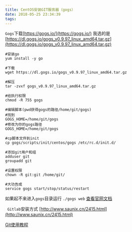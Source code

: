 ```yaml
---
title: CentOS安装GIT服务器（gogs）
date: 2018-05-25 23:34:39
tags:
---
```


`Gogs`下载[https://gogs.io/](https://gogs.io/)  我选的是[https://dl.gogs.io/gogs_v0.9.97_linux_amd64.tar.gz](https://dl.gogs.io/gogs_v0.9.97_linux_amd64.tar.gz)

```shell
#安装go
yum install -y go

#下载
wget https://dl.gogs.io/gogs_v0.9.97_linux_amd64.tar.gz

#解压
tar -zvxf gogs_v0.9.97_linux_amd64.tar.gz

#给执行权限
chmod -R 755 gogs

#编辑脚本(pwd获得gogs的路径/home/git/gogs)
#找到
GOGS_HOME=/home/git/gogs
#修改为你的gogs路径
GOGS_HOME=/home/git/gogs

#cp脚本文件到init
cp gogs/scripts/init/centos/gogs /etc/rc.d/init.d/

#添加git用户和组
adduser git
groupadd git

#设置权限
chown -R git:git /home/git/

#大功告成
service gogs start/stop/status/restart

```

如果起不来进入`gogs`目录运行 `./gogs web` [查看官网文档](https://gogs.io/docs/installation/configuration_and_run)

` Gitlab`安装方式 [http://www.saunix.cn/2415.html](http://www.saunix.cn/2415.html)

[Git使用教程](http://www.liaoxuefeng.com/wiki/0013739516305929606dd18361248578c67b8067c8c017b000)

